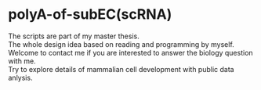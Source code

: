 # polyA-of-subEC(scRNA)
The scripts are part of my master thesis.\
The whole design idea based on reading and programming by myself.\
Welcome to contact me if you are interested to answer the biology question with me.\
Try to explore details of mammalian cell development with public data anlysis.
